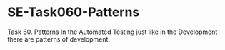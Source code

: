 # SE-Task060-Patterns
Task 60. Patterns In the Automated Testing just like in the Development there are patterns of development.
